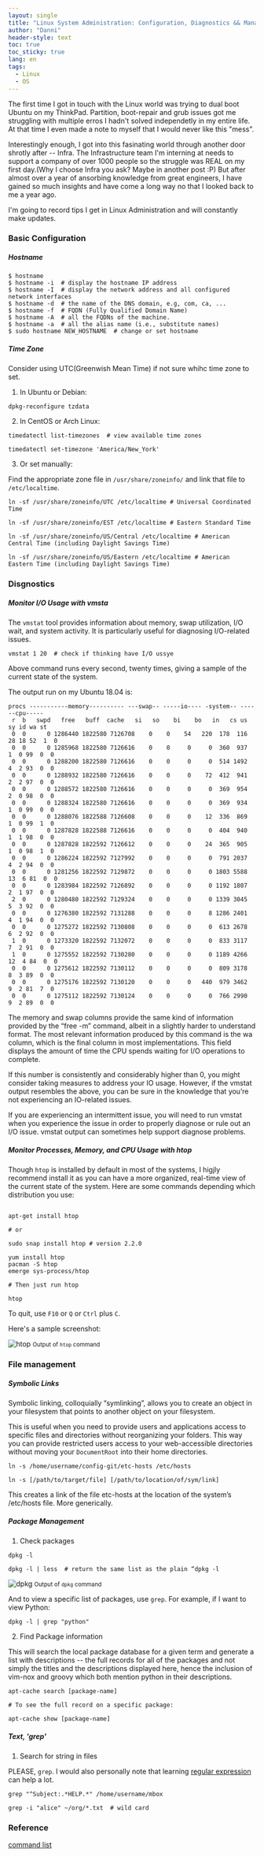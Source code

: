 ```yaml
---
layout: single
title: "Linux System Administration: Configuration, Diagnostics && Management"
author: "Danni"
header-style: text
toc: true
toc_sticky: true
lang: en
tags:
  - Linux
  - OS
---
```



The first time I got in touch with the Linux world was trying to dual boot Ubuntu on my ThinkPad. Partition, boot-repair and grub issues got me struggling with multiple erros I hadn't solved independetly in my entire life. At that time I even made a note to myself that I would never like this "mess". 

Interestingly enough, I got into this fasinating world through another door shrotly after -- Infra. The Infrastructure team I'm interning at needs to support a company of over 1000 people so the struggle was REAL on my first day.(Why I choose Infra you ask? Maybe in another post :P) But after almost over a year of ansorbing knowledge from great engineers, I have gained so much insights and have come a long way no that I looked back to me a year ago.

I'm going to record tips I get in Linux Administration and will constantly make updates.

### Basic Configuration

##### Hostname

```shell
$ hostname
$ hostname -i  # display the hostname IP address
$ hostname -I  # display the network address and all configured network interfaces
$ hostname -d  # the name of the DNS domain, e.g, com, ca, ...
$ hostname -f  # FQDN (Fully Qualified Domain Name)
$ hostname -A  # all the FQDNs of the machine.
$ hostname -a  # all the alias name (i.e., substitute names)
$ sudo hostname NEW_HOSTNAME  # change or set hostname
```

##### Time Zone

Consider using UTC(Greenwish Mean Time) if not sure whihc time zone to set.

1. In Ubuntu or Debian:

```shell
dpkg-reconfigure tzdata
```

2. In CentOS or Arch Linux:

```shell
timedatectl list-timezones  # view available time zones

timedatectl set-timezone 'America/New_York'
```

3. Or set manually:

Find the appropriate zone file in `/usr/share/zoneinfo/` and link that file to `/etc/localtime`.

```shell
ln -sf /usr/share/zoneinfo/UTC /etc/localtime # Universal Coordinated Time

ln -sf /usr/share/zoneinfo/EST /etc/localtime # Eastern Standard Time

ln -sf /usr/share/zoneinfo/US/Central /etc/localtime # American Central Time (including Daylight Savings Time)

ln -sf /usr/share/zoneinfo/US/Eastern /etc/localtime # American Eastern Time (including Daylight Savings Time)
```


### Disgnostics

##### Monitor I/O Usage with vmsta

The `vmstat` tool provides information about memory, swap utilization, I/O wait, and system activity. It is particularly useful for diagnosing I/O-related issues.

```shell
vmstat 1 20  # check if thinking have I/O ussye
```

Above command runs every second, twenty times, giving a sample of the current state of the system. 

The output run on my Ubuntu 18.04 is:
```shell
procs -----------memory---------- ---swap-- -----io---- -system-- ------cpu-----
 r  b   swpd   free   buff  cache   si   so    bi    bo   in   cs us sy id wa st
 0  0      0 1286440 1822580 7126708    0    0    54   220  178  116 28 18 52  1  0
 0  0      0 1285968 1822580 7126616    0    0     0     0  360  937  1  0 99  0  0
 0  0      0 1288200 1822580 7126616    0    0     0     0  514 1492  4  2 93  0  0
 0  0      0 1288932 1822580 7126616    0    0     0    72  412  941  2  2 97  0  0
 0  0      0 1288572 1822580 7126616    0    0     0     0  369  954  2  0 98  0  0
 0  0      0 1288324 1822580 7126616    0    0     0     0  369  934  1  0 99  0  0
 0  0      0 1288076 1822588 7126608    0    0     0    12  336  869  1  0 99  1  0
 0  0      0 1287828 1822588 7126616    0    0     0     0  404  940  1  1 98  0  0
 0  0      0 1287828 1822592 7126612    0    0     0    24  365  905  1  0 98  1  0
 0  0      0 1286224 1822592 7127992    0    0     0     0  791 2037  4  2 94  0  0
 0  0      0 1281256 1822592 7129872    0    0     0     0 1803 5588 13  6 81  0  0
 0  0      0 1283984 1822592 7126892    0    0     0     0 1192 1807  2  1 97  0  0
 2  0      0 1280480 1822592 7129324    0    0     0     0 1339 3045  5  3 92  0  0
 0  0      0 1276380 1822592 7131288    0    0     0     8 1286 2401  4  1 94  0  0
 0  0      0 1275272 1822592 7130808    0    0     0     0  613 2678  6  2 92  0  0
 1  0      0 1273320 1822592 7132072    0    0     0     0  833 3117  7  2 91  0  0
 1  0      0 1275552 1822592 7130280    0    0     0     0 1189 4266 12  4 84  0  0
 0  0      0 1275612 1822592 7130112    0    0     0     0  809 3178  8  3 89  0  0
 0  0      0 1275176 1822592 7130120    0    0     0   440  979 3462  9  2 81  7  0
 0  0      0 1275112 1822592 7130124    0    0     0     0  766 2990  9  2 89  0  0

```

The memory and swap columns provide the same kind of information provided by the “free -m” command, albeit in a slightly harder to understand format. The most relevant information produced by this command is the wa column, which is the final column in most implementations. This field displays the amount of time the CPU spends waiting for I/O operations to complete.

If this number is consistently and considerably higher than 0, you might consider taking measures to address your IO usage. However, if the vmstat output resembles the above, you can be sure in the knowledge that you’re not experiencing an IO-related issues.

If you are experiencing an intermittent issue, you will need to run vmstat when you experience the issue in order to properly diagnose or rule out an I/O issue. vmstat output can sometimes help support diagnose problems.

##### Monitor Processes, Memory, and CPU Usage with htop

Though `htop` is installed by default in most of the systems, I higjly recommend install it as you can have a more organized, real-time view of the current state of the system. Here are some commands depending which distribution you use:

```shell

apt-get install htop

# or

sudo snap install htop # version 2.2.0

yum install htop
pacman -S htop
emerge sys-process/htop

# Then just run htop

htop
```

To quit, use `F10` or `Q` or `Ctrl` plus `C`.

Here's a sample screenshot:


![htop](/assets/images/post/htop.png)
<small class="img-hint">Output of `htop` command</small>

### File management

##### Symbolic Links

Symbolic linking, colloquially “symlinking”, allows you to create an object in your filesystem that points to another object on your filesystem. 

This is useful when you need to provide users and applications access to specific files and directories without reorganizing your folders. This way you can provide restricted users access to your web-accessible directories without moving your `DocumentRoot` into their home directories.

```shell
ln -s /home/username/config-git/etc-hosts /etc/hosts

ln -s [/path/to/target/file] [/path/to/location/of/sym/link]
```

This creates a link of the file etc-hosts at the location of the system’s /etc/hosts file. More generically.

##### Package Management

1. Check packages

```shell
dpkg -l

dpkg -l | less  # return the same list as the plain “dpkg -l
```

![dpkg](/assets/images/post/dpkg.png)
<small class="img-hint">Output of `dpkg` command</small>

And to view a specific list of packages, use `grep`. For example, if I want to view Python:

```shell
dpkg -l | grep "python"
```

2. Find Package information

This will search the local package database for a given term and generate a list with descriptions -- the full records for all of the packages and not simply the titles and the descriptions displayed here, hence the inclusion of vim-nox and groovy which both mention python in their descriptions. 

```shell
apt-cache search [package-name]

# To see the full record on a specific package:

apt-cache show [package-name]
```

##### Text, 'grep'

1. Search for string in files

PLEASE, `grep`. I would also personally note that learning <u>regular expression</u> can help a lot. 

```shell
grep "^Subject:.*HELP.*" /home/username/mbox

grep -i "alice" ~/org/*.txt  # wild card
```

### Reference

[command list](https://www.linode.com/docs/tools-reference/linux-system-administration-basics/)
